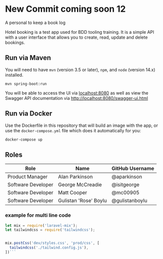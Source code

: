 # New Commit coming soon 12&#x20;

A personal to keep a book log

Hotel booking is a test app used for BDD tooling training. It is a simple API with a user interface that allows you to create, read, update and delete bookings.

## Run via Maven

You will need to have `mvn` (version 3.5 or later), `npm`, and `node` (version 14.x) installed.

```test
mvn spring-boot:run
```

You will be able to access the UI via [localhost:8080](#) as well as view the Swagger API documentation via <http://localhost:8080/swagger-ui.html>

## Run via Docker

Use the Dockerfile in this repository that will build an image with the app, or use the `docker-compose.yml` file which does it automatically for you:

```bash
docker-compose up
```

## Roles

| Role               | Name                  | GitHub Username |
| ------------------ | --------------------- | --------------- |
| Product Manager    | Alan Parkinson        | @aparkinson     |
| Software Developer | George McCreadie      | @isitgeorge     |
| Software Developer | Matt Cooper           | @mc00905        |
| Software Developer | Gulistan 'Rose' Boylu | @gulistanboylu  |

### example for multi line code

````javascript
let mix = require('laravel-mix');
let tailwindcss = require('tailwindcss');


mix.postCss('dev/styles.css', 'prod/css', [
  tailwindcss('./tailwind.config.js'),
])```
````
